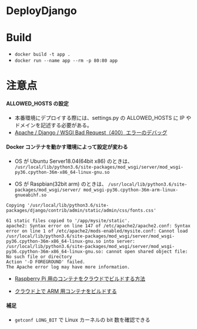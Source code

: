 # DeployDjango

# Build

- `docker build -t app .`
- `docker run --name app --rm -p 80:80 app`

# 注意点

#### ALLOWED_HOSTS の設定

- 本番環境にデプロイする際には、settings.py の ALLOWED_HOSTS に IP やドメインを記述する必要がある。
- [Apache / Django / WSGI Bad Request（400）エラーのデバッグ](https://www.it-swarm.dev/ja/python/apache-django-wsgi-bad-request%EF%BC%88400%EF%BC%89%E3%82%A8%E3%83%A9%E3%83%BC%E3%81%AE%E3%83%87%E3%83%90%E3%83%83%E3%82%B0/1042928805/)

#### Docker コンテナを動かす環境によって設定が変わる

- OS が Ubuntu Server18.04(64bit x86) のときは、 `/usr/local/lib/python3.6/site-packages/mod_wsgi/server/mod_wsgi-py36.cpython-36m-x86_64-linux-gnu.so`

- OS が Raspbian(32bit arm) のときは、
  `/usr/local/lib/python3.6/site-packages/mod_wsgi/server/ mod_wsgi-py36.cpython-36m-arm-linux-gnueabihf.so`

```
Copying '/usr/local/lib/python3.6/site-packages/django/contrib/admin/static/admin/css/fonts.css'

61 static files copied to '/app/mysite/static'.
apache2: Syntax error on line 147 of /etc/apache2/apache2.conf: Syntax error on line 1 of /etc/apache2/mods-enabled/mysite.conf: Cannot load /usr/local/lib/python3.6/site-packages/mod_wsgi/server/mod_wsgi-py36.cpython-36m-x86_64-linux-gnu.so into server: /usr/local/lib/python3.6/site-packages/mod_wsgi/server/mod_wsgi-py36.cpython-36m-x86_64-linux-gnu.so: cannot open shared object file: No such file or directory
Action '-D FOREGROUND' failed.
The Apache error log may have more information.
```

- [Raspberry Pi 用のコンテナをクラウドでビルドする方法 ](https://www.slideshare.net/ShunsukeKikuchi1/raspberry-pi-147400803)

- [クラウド上で ARM 用コンテナをビルドする](https://note.com/kikuzokikuzo/n/na2e82c1c8835)

#### 補足

- `getconf LONG_BIT` で Linux カーネルの bit 数を確認できる
